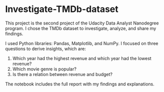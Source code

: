 # Investigate-TMDb-dataset
This project is the second project of the Udacity Data Analyst Nanodegree program. I chose the TMDb dataset to investigate, analyze, and share my findings.

I used Python libraries: Pandas, Matplotlib, and NumPy. I focused on three questions to derive insights, which are: 
1. Which year had the highest revenue and which year had the lowest revenue?
2. Which movie genre is popular?
3. Is there a relation between revenue and budget?

The notebook includes the full report with my findings and explanations.
